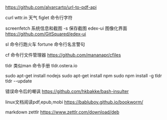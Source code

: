 https://github.com/alvarcarto/url-to-pdf-api

curl wttr.in  天气
figlet         命令行字符

screenfetch  系统信息和截图
   -s 保存截图
edex-ui  图像化界面
   https://github.com/GitSquared/edex-ui


sl 命令行跑火车
fortune  命令行名言警句

cf 命令行文件管理器
    https://github.com/mananapr/cfiles

tldr 类似man 命令手册
  tldr.ostera.io 
  
  sudo apt-get install nodejs
  sudo apt-get install npm
  sudo npm install -g tldr 
  tldr  --update

错误命令后的嘲讽
https://github.com/hkbakke/bash-insulter


linux文档阅读pdf,epub,mobi
https://babluboy.github.io/bookworm/


markdown
   zettlr   https://www.zettlr.com/download/deb
